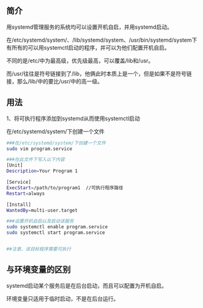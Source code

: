 ## 简介

用systemd管理服务的系统均可以设置开机自启，并用systemd启动。

在/etc/systemd/system/、/lib/systemd/system、/usr/bin/systemd/system下有所有的可以用systemctl启动的程序，并可以为他们配置开机自启。

不同的是/etc/中为最高级，优先级最高，可以覆盖/lib和/usr。

而/usr/往往是符号链接到了/lib，他俩此时本质上是一个，但是如果不是符号链接，那么/lib/中的要比/usr/中的高一级。

## 用法

1、将可执行程序添加到systemd从而使用systemctl启动

在/etc/systemd/system/下创建一个文件

```bash
###在/etc/systemd/system/下创建一个文件
sudo vim program.service

###在此文件下写入以下内容
[Unit]
Description=Your Program 1

[Service]
ExecStart=/path/to/program1  //可执行程序路径
Restart=always

[Install]
WantedBy=multi-user.target

###设置开机自启以及启动该服务
sudo systemctl enable program.service
sudo systemctl start program.service


##注意，该目标程序需要可执行
```



## 与环境变量的区别

systemd启动某个服务后是在后台启动，而且可以配置为开机自启。

环境变量只适用于临时启动，不是在后台运行。